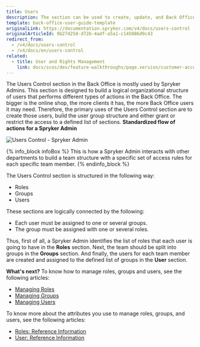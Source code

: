 ```yaml
---
title: Users
description: The section can be used to create, update, and Back Office users, user groups and roles in the Back Office.
template: back-office-user-guide-template
originalLink: https://documentation.spryker.com/v4/docs/users-control
originalArticleId: 9b27d258-d72b-4adf-a5a1-c145086d9c43
redirect_from:
  - /v4/docs/users-control
  - /v4/docs/en/users-control
related:
  - title: User and Rights Management
    link: docs/scos/dev/feature-walkthroughs/page.version/customer-account-management-feature-walkthrough/user-and-rights-overview.html
---
```


The Users Control section in the Back Office is mostly used by Spryker Admins.
This section is designed to build a logical organizational structure of users that performs different types of actions in the Back Office.
The bigger is the online shop, the more clients it has, the more Back Office users it may need. Therefore, the primary uses of the Users Control section are to create those users, build the user group structure and either grant or restrict the access to a defined list of sections.
 **Standardized flow of actions for a Spryker Admin**

![Users Control - Spryker Admin](https://spryker.s3.eu-central-1.amazonaws.com/docs/User+Guides/Back+Office+User+Guides/Users+Control/users-control-section.png)

{% info_block infoBox %}
This is how a Spryker Admin interacts with other departments to build a team structure with a specific set of access rules for each specific team member.
{% endinfo_block %}

The Users Control section is structured in the following way:
* Roles
* Groups
* Users

These sections are logically connected by the following:
* Each user must be assigned to one or several groups.
* The group must be assigned with one or several roles.

Thus, first of all, a Spryker Admin identifies the list of roles that each user is going to have in the **Roles** section. Next, the team should be split into groups in the **Groups** section. And finally, the users for each team member are created and assigned to the defined list of groups in the **User** section.

**What's next?**
To know how to manage roles, groups and users, see the following articles:
* [Managing Roles](/docs/scos/user/back-office-user-guides/{{page.version}}/users/roles-groups-and-users/managing-roles.html)
* [Managing Groups](/docs/scos/user/back-office-user-guides/{{page.version}}/users/roles-groups-and-users/managing-groups.html)
* [Managing Users](/docs/scos/user/back-office-user-guides/{{page.version}}/users/roles-groups-and-users/managing-users.html)

To know more about the attributes you use to manage roles, groups, and users, see the following articles:
* [Roles: Reference Information](/docs/scos/user/back-office-user-guides/{{page.version}}/users/roles-groups-and-users/references/roles-reference-information.html)
* [User: Reference Information](/docs/scos/user/back-office-user-guides/{{page.version}}/users/roles-groups-and-users/references/user-reference-information.html)
